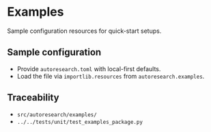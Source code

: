# Examples

Sample configuration resources for quick-start setups.

## Sample configuration

- Provide `autoresearch.toml` with local-first defaults.
- Load the file via `importlib.resources` from `autoresearch.examples`.

## Traceability

- `src/autoresearch/examples/`
- `../../tests/unit/test_examples_package.py`
